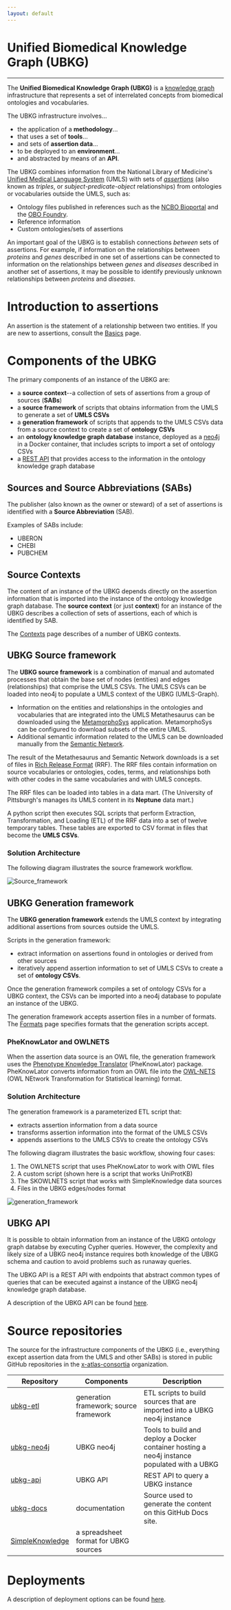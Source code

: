 ```yaml
---
layout: default
---
```


# Unified Biomedical Knowledge Graph (UBKG)
---

The **Unified Biomedical Knowledge Graph (UBKG)** is a  [knowledge graph](https://en.wikipedia.org/wiki/Knowledge_graph) infrastructure that represents a set of interrelated concepts from biomedical ontologies and vocabularies. 

The UBKG infrastructure involves...
- the application of a **methodology**...
- that uses a set of **tools**...
- and sets of **assertion data**...
- to be deployed to an **environment**...
- and abstracted by means of an **API**.


The UBKG combines information from the National Library of Medicine's [Unified Medical Language System](https://www.nlm.nih.gov/research/umls/index.html) (UMLS) with sets of [_assertions_](https://www.w3.org/TR/owl2-syntax/#Assertions) (also known as _triples_, or _subject-predicate-object_ relationships) from ontologies or vocabularies outside the UMLS, such as:
- Ontology files published in references such as the [NCBO Bioportal](https://bioportal.bioontology.org/) and the [OBO Foundry](https://obofoundry.org/).
- Reference information
- Custom ontologies/sets of assertions

An important goal of the UBKG is to establish connections _between_ sets of assertions. 
For example, if information on the relationships between _proteins_ and _genes_ described in one set of assertions can be connected to information on the relationships between _genes_ and _diseases_ described in another set of assertions, it may be possible to identify previously unknown relationships between _proteins_ and _diseases_.

# Introduction to assertions

An assertion is the statement of a relationship between two entities. 
If you are new to assertions, consult the [Basics](/basics) page.

# Components of the UBKG
The primary components of an instance of the UBKG are:

- a **source context**--a collection of sets of assertions from a group of sources (**SABs**)
- a **source framework** of scripts that obtains information from the UMLS to generate a set of **UMLS CSVs**
- a **generation framework** of scripts that appends to the UMLS CSVs data from a source context to create a set of **ontology CSVs**
- an **ontology knowledge graph database** instance, deployed as a [neo4j](https://neo4j.com/) in a Docker container, that includes scripts to import a set of ontology CSVs
- a [REST API](https://restfulapi.net/) that provides access to the information in the ontology knowledge graph database

## Sources and Source Abbreviations (SABs)

The publisher (also known as the owner or steward) of a set of assertions is identified with a **Source Abbreviation** (SAB). 

Examples of SABs include:
 - UBERON
 - CHEBI
 - PUBCHEM

## Source Contexts
The content of an instance of the UBKG depends directly on the assertion information that is imported into the instance of the ontology knowledge graph database.
The **source context** (or just **context**) for an instance of the UBKG describes a collection of sets of assertions, each of which is identified by SAB.

The [Contexts](/contexts) page describes of a number of UBKG contexts.

## UBKG Source framework
The **UBKG source framework** is a combination of manual and automated processes that obtain the base set of nodes (entities) and edges (relationships) that comprise the UMLS CSVs.
The UMLS CSVs can be loaded into neo4j to populate a UMLS context of the UBKG (UMLS-Graph).

- Information on the entities and relationships in the ontologies and vocabularies that are integrated into the UMLS Metathesaurus can be downloaded using the [MetamorphoSys](https://www.ncbi.nlm.nih.gov/books/NBK9683/#:~:text=MetamorphoSys%20is%20the%20UMLS%20installation,to%20create%20customized%20Metathesaurus%20subsets.) application. MetamorphoSys can be configured to download subsets of the entire UMLS.
- Additional semantic information related to the UMLS can be downloaded manually from the [Semantic Network](https://lhncbc.nlm.nih.gov/semanticnetwork/). 

The result of the Metathesaurus and Semantic Network downloads is a set of files in [Rich Release Format](https://www.ncbi.nlm.nih.gov/books/NBK9685) (RRF). The RRF files contain information on source vocabularies or ontologies, codes, terms, and relationships both with other codes in the same vocabularies and with UMLS concepts.

The RRF files can be loaded into tables in a data mart. (The University of Pittsburgh's manages its UMLS content in its **Neptune** data mart.)

A python script then executes SQL scripts that perform Extraction, Transformation, and Loading (ETL) of the RRF data into a set of twelve temporary tables. These tables are exported to CSV format in files that become the **UMLS CSVs**.
### Solution Architecture

The following diagram illustrates the source framework workflow.

![Source_framework](https://user-images.githubusercontent.com/10928372/202307155-5bfd7a77-e858-4e5c-89a1-a42d964b871d.jpg)

## UBKG Generation framework

The **UBKG generation framework** extends the UMLS context by integrating additional assertions from sources outside the UMLS.

Scripts in the generation framework:
- extract information on assertions found in ontologies or derived from other sources
- iteratively append assertion information to set of UMLS CSVs to create a set of **ontology CSVs**.

Once the generation framework compiles a set of ontology CSVs for a UBKG context, the CSVs can be imported into a neo4j database to populate an instance of the UBKG.

The generation framework accepts assertion files in a number of formats. 
The [Formats](/formats) page specifies formats that the generation scripts accept.

###  PheKnowLator and OWLNETS
When the assertion data source is an OWL file, the generation framework uses the [Phenotype Knowledge Translator](https://github.com/callahantiff/PheKnowLator) (PheKnowLator) package. 
PheKnowLator converts information from an OWL file into the [OWL-NETS](https://github.com/callahantiff/PheKnowLator/wiki/OWL-NETS-2.0) (OWL NEtwork Transformation for Statistical learning) format.

###  Solution Architecture
The generation framework is a parameterized ETL script that:
- extracts assertion information from a data source
- transforms assertion information into the format of the UMLS CSVs
- appends assertions to the UMLS CSVs to create the ontology CSVs

The following diagram illustrates the basic workflow, showing four cases:
1. The OWLNETS script that uses PheKnowLator to work with OWL files
2. A custom script (shown here is a script that works UniProtKB)
3. The SKOWLNETS script that works with SimpleKnowledge data sources
4. Files in the UBKG edges/nodes format

![generation_framework](https://user-images.githubusercontent.com/10928372/202308840-1abc0684-684d-476a-8ed5-1a1b4118ffc6.jpg)

## UBKG API
It is possible to obtain information from an instance of the UBKG ontology graph databse by executing Cypher queries. 
However, the complexity and likely size of a UBKG neo4j instance requires both knowledge of the UBKG schema and caution to avoid problems such as runaway queries.

The UBKG API is a REST API with endpoints that abstract common types of queries that can be executed against a instance of the UBKG neo4j knowledge graph database.

A description of the UBKG API can be found [here](https://smart-api.info/ui/96e5b5c0b0efeef5b93ea98ac2794837).

# Source repositories

The source for the infrastructure components of the UBKG (i.e., everything except assertion data from the UMLS and other SABs) is stored in public GitHub repositories in the [x-atlas-consortia](https://github.com/x-atlas-consortia) organization.

| Repository                                                              | Components                             | Description                                                                                 |
|-------------------------------------------------------------------------|----------------------------------------|---------------------------------------------------------------------------------------------|
| [ubkg-etl](https://github.com/x-atlas-consortia/ubkg-etl)               | generation framework; source framework | ETL scripts to build sources that are imported into a UBKG neo4j instance                   |
| [ubkg-neo4j](https://github.com/x-atlas-consortia/ubkg-neo4j)           | UBKG neo4j                             | Tools to build and deploy a Docker container hosting a neo4j instance populated with a UBKG |
| [ubkg-api](https://github.com/x-atlas-consortia/ubkg-api)               | UBKG API                               | REST API to query a UBKG instance                                                           |
| [ubkg-docs](https://github.com/x-atlas-consortia/ubkg-docs)             | documentation                          | Source used to generate the content on this GitHub Docs site.                               |
| [SimpleKnowledge](https://github.com/x-atlas-consortia/SimpleKnowledge) | a spreadsheet format for UBKG sources  |                                                                                             |

# Deployments
A description of deployment options can be found [here](https://ubkg.docs.xconsortia.org/deployment/).